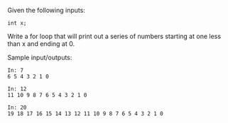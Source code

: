   Given the following inputs:

```
int x;
```

Write a for loop that will print out a series of numbers starting at one less than x and ending at 0.

Sample input/outputs:

```
In: 7
6 5 4 3 2 1 0
```

```
In: 12
11 10 9 8 7 6 5 4 3 2 1 0
```

```
In: 20
19 18 17 16 15 14 13 12 11 10 9 8 7 6 5 4 3 2 1 0
```

